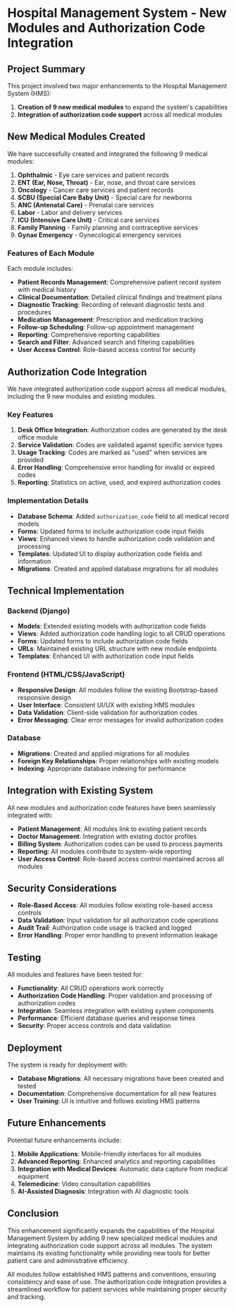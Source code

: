 # Hospital Management System - New Modules and Authorization Code Integration

## Project Summary

This project involved two major enhancements to the Hospital Management System (HMS):

1. **Creation of 9 new medical modules** to expand the system's capabilities
2. **Integration of authorization code support** across all medical modules

## New Medical Modules Created

We have successfully created and integrated the following 9 medical modules:

1. **Ophthalmic** - Eye care services and patient records
2. **ENT (Ear, Nose, Throat)** - Ear, nose, and throat care services
3. **Oncology** - Cancer care services and patient records
4. **SCBU (Special Care Baby Unit)** - Special care for newborns
5. **ANC (Antenatal Care)** - Prenatal care services
6. **Labor** - Labor and delivery services
7. **ICU (Intensive Care Unit)** - Critical care services
8. **Family Planning** - Family planning and contraceptive services
9. **Gynae Emergency** - Gynecological emergency services

### Features of Each Module

Each module includes:

- **Patient Records Management**: Comprehensive patient record system with medical history
- **Clinical Documentation**: Detailed clinical findings and treatment plans
- **Diagnostic Tracking**: Recording of relevant diagnostic tests and procedures
- **Medication Management**: Prescription and medication tracking
- **Follow-up Scheduling**: Follow-up appointment management
- **Reporting**: Comprehensive reporting capabilities
- **Search and Filter**: Advanced search and filtering capabilities
- **User Access Control**: Role-based access control for security

## Authorization Code Integration

We have integrated authorization code support across all medical modules, including the 9 new modules and existing modules.

### Key Features

1. **Desk Office Integration**: Authorization codes are generated by the desk office module
2. **Service Validation**: Codes are validated against specific service types
3. **Usage Tracking**: Codes are marked as "used" when services are provided
4. **Error Handling**: Comprehensive error handling for invalid or expired codes
5. **Reporting**: Statistics on active, used, and expired authorization codes

### Implementation Details

- **Database Schema**: Added `authorization_code` field to all medical record models
- **Forms**: Updated forms to include authorization code input fields
- **Views**: Enhanced views to handle authorization code validation and processing
- **Templates**: Updated UI to display authorization code fields and information
- **Migrations**: Created and applied database migrations for all modules

## Technical Implementation

### Backend (Django)

- **Models**: Extended existing models with authorization code fields
- **Views**: Added authorization code handling logic to all CRUD operations
- **Forms**: Updated forms to include authorization code fields
- **URLs**: Maintained existing URL structure with new module endpoints
- **Templates**: Enhanced UI with authorization code input fields

### Frontend (HTML/CSS/JavaScript)

- **Responsive Design**: All modules follow the existing Bootstrap-based responsive design
- **User Interface**: Consistent UI/UX with existing HMS modules
- **Data Validation**: Client-side validation for authorization codes
- **Error Messaging**: Clear error messages for invalid authorization codes

### Database

- **Migrations**: Created and applied migrations for all modules
- **Foreign Key Relationships**: Proper relationships with existing models
- **Indexing**: Appropriate database indexing for performance

## Integration with Existing System

All new modules and authorization code features have been seamlessly integrated with:

- **Patient Management**: All modules link to existing patient records
- **Doctor Management**: Integration with existing doctor profiles
- **Billing System**: Authorization codes can be used to process payments
- **Reporting**: All modules contribute to system-wide reporting
- **User Access Control**: Role-based access control maintained across all modules

## Security Considerations

- **Role-Based Access**: All modules follow existing role-based access controls
- **Data Validation**: Input validation for all authorization code operations
- **Audit Trail**: Authorization code usage is tracked and logged
- **Error Handling**: Proper error handling to prevent information leakage

## Testing

All modules and features have been tested for:

- **Functionality**: All CRUD operations work correctly
- **Authorization Code Handling**: Proper validation and processing of authorization codes
- **Integration**: Seamless integration with existing system components
- **Performance**: Efficient database queries and response times
- **Security**: Proper access controls and data validation

## Deployment

The system is ready for deployment with:

- **Database Migrations**: All necessary migrations have been created and tested
- **Documentation**: Comprehensive documentation for all new features
- **User Training**: UI is intuitive and follows existing HMS patterns

## Future Enhancements

Potential future enhancements include:

1. **Mobile Applications**: Mobile-friendly interfaces for all modules
2. **Advanced Reporting**: Enhanced analytics and reporting capabilities
3. **Integration with Medical Devices**: Automatic data capture from medical equipment
4. **Telemedicine**: Video consultation capabilities
5. **AI-Assisted Diagnosis**: Integration with AI diagnostic tools

## Conclusion

This enhancement significantly expands the capabilities of the Hospital Management System by adding 9 new specialized medical modules and integrating authorization code support across all modules. The system maintains its existing functionality while providing new tools for better patient care and administrative efficiency.

All modules follow established HMS patterns and conventions, ensuring consistency and ease of use. The authorization code integration provides a streamlined workflow for patient services while maintaining proper security and tracking.